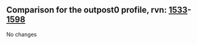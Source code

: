 ## Comparison for the outpost0 profile, rvn: [1533](https://github.com/PRO100KatYT/FortniteProfileRevisions/tree/main/profiles/outpost0/1533%20outpost0.json)-[1598](https://github.com/PRO100KatYT/FortniteProfileRevisions/tree/main/profiles/outpost0/1598%20outpost0.json)

No changes
